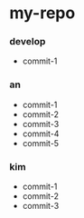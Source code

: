 # my-repo

### develop

- commit-1

### an

- commit-1
- commit-2
- commit-3
- commit-4
- commit-5

### kim

- commit-1
- commit-2
- commit-3